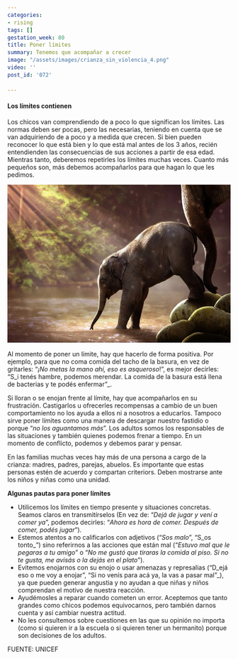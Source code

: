 ```yaml
---
categories:
- rising
tags: []
gestation_week: 80
title: Poner límites
summary: Tenemos que acompañar a crecer
image: "/assets/images/crianza_sin_violencia_4.png"
video: ''
post_id: '072'

---
```

#### Los límites contienen

Los chicos van comprendiendo de a poco lo que significan los límites. Las normas deben ser pocas, pero las necesarias, teniendo en cuenta que se van adquiriendo de a poco y a medida que crecen. Si bien pueden reconocer lo que está bien y lo que está mal antes de los 3 años, recién  entendienden las consecuencias de sus acciones a partir de esa edad. Mientras tanto, deberemos repetirles los límites muchas veces. Cuanto más pequeños son, más debemos acompañarlos para que hagan lo que les pedimos. 

![](/assets/images/crianza_sin_violencia_4a.png)

Al momento de poner un límite, hay que hacerlo de forma positiva. Por ejemplo, para que no coma comida del tacho de la basura, en vez de gritarles: “_¡No metas la mano ahí, eso es asqueroso_!”, es mejor decirles: “S_i tenés hambre, podemos merendar. La comida de la basura está llena de bacterias y te podés enfermar”_. 

Si lloran o se enojan frente al límite, hay que acompañarlos en su frustración. Castigarlos u ofrecerles recompensas a cambio de un buen comportamiento no los ayuda a ellos ni a nosotros a educarlos. Tampoco sirve poner límites como una manera de descargar nuestro fastidio o porque “_no los aguantamos más_”. Los adultos somos los responsables de las situaciones y también quienes podemos frenar a tiempo. En un momento de conflicto, podemos y debemos parar y pensar. 

En las familias muchas veces hay más de una persona a cargo de la crianza: madres, padres, parejas, abuelos. Es importante que estas personas estén de acuerdo y compartan criteriors. Deben mostrarse ante los niños y niñas como una unidad.

**Algunas pautas para poner límites**

* Utilicemos los límites en tiempo presente y situaciones concretas. Seamos claros en transmitírselos (En vez de: “_Dejá de jugar y vení a comer ya_”, podemos decirles: “_Ahora es hora de comer. Después de comer, podés jugar_”). 
* Estemos atentos a no calificarlos con adjetivos (“_Sos malo_”, “S_os tonto_”) sino referirnos a las acciones que están mal (“_Estuvo mal que le pegaras a tu amigo_” o “_No me gustó que tiraras la comida al piso. Si no te gusta, me avisás o la dejás en el plato_”). 
* Evitemos enojarnos con su enojo o usar amenazas y represalias (“D_ejá eso o me voy a enojar”, “Si no venís para acá ya, la vas a pasar mal”_), ya que pueden generar angustia y no ayudan a que niñas y niños comprendan el motivo de nuestra reacción. 
* Ayudémosles a reparar cuando cometen un error. Aceptemos que tanto grandes como chicos podemos equivocarnos, pero también darnos cuenta y así cambiar nuestra actitud. 
* No les consultemos sobre cuestiones en las que su opinión no importa (como si quieren ir a la escuela o si quieren tener un hermanito) porque son decisiones de los adultos. 

FUENTE: UNICEF